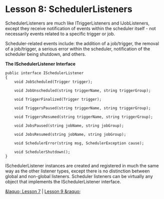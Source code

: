 # Lesson 8: SchedulerListeners

SchedulerListeners are much like ITriggerListeners and IJobListeners, except they receive notification of 
events within the scheduler itself - not necessarily events related to a specific trigger or job.

Scheduler-related events include: the addition of a job/trigger, the removal of a job/trigger, a serious error 
within the scheduler, notification of the scheduler being shutdown, and others.


**The ISchedulerListener Interface**

    public interface ISchedulerListener
    {
        void JobScheduled(Trigger trigger);
    
        void JobUnscheduled(string triggerName, string triggerGroup);
    
        void TriggerFinalized(Trigger trigger);
    
        void TriggersPaused(string triggerName, string triggerGroup);
    
        void TriggersResumed(string triggerName, string triggerGroup);
    
        void JobsPaused(string jobName, string jobGroup);
    
        void JobsResumed(string jobName, string jobGroup);
    
        void SchedulerError(string msg, SchedulerException cause);
    
        void SchedulerShutdown();
    } 

ISchedulerListener instances are created and registered in much the same way as the other listener types, 
except there is no distinction between global and non-global listeners. Scheduler listeners can be 
virtually any object that implements the ISchedulerListener interface.

<a href="lesson_7.html">&amp;laquo; Lesson 7</a> | <a href="lesson_9.html">Lesson 9 &amp;raquo;</a>  
